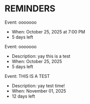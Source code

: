 # REMINDERS 

Event: ooooooo 
- When: October 25, 2025 at 7:00 PM
 - 5 days left

Event: ooooooo
 - Description: yay this is a test 
- When: October 25, 2025 
 - 5 days left

Event: THIS IS A TEST
 - Description: yay test time! 
- When: November 01, 2025 
 - 12 days left
